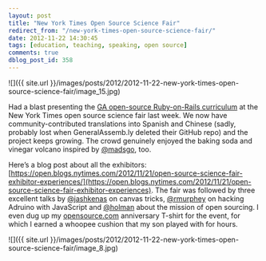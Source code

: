 ```yaml
---
layout: post
title: "New York Times Open Source Science Fair"
redirect_from: "/new-york-times-open-source-science-fair/"
date: 2012-11-22 14:30:45
tags: [education, teaching, speaking, open source]
comments: true
dblog_post_id: 358
---
```

![]({{ site.url }}/images/posts/2012/2012-11-22-new-york-times-open-source-science-fair/image_15.jpg)

Had a blast presenting the [GA open-source Ruby-on-Rails curriculum](https://github.com/dblock/ga-ruby-on-rails-for-devs) at the New York Times open source science fair last week. We now have community-contributed translations into Spanish and Chinese (sadly, probably lost when GeneralAssemb.ly deleted their GitHub repo) and the project keeps growing. The crowd genuinely enjoyed the baking soda and vinegar volcano inspired by [@madsgo](https://twitter.com/MadsGo), too.

Here’s a blog post about all the exhibitors: [https://open.blogs.nytimes.com/2012/11/21/open-source-science-fair-exhibitor-experiences/](https://open.blogs.nytimes.com/2012/11/21/open-source-science-fair-exhibitor-experiences). The fair was followed by three excellent talks by [@jashkenas](https://twitter.com/jashkenas) on canvas tricks, [@rmurphey](https://twitter.com/rmurphy) on hacking Adruino with JavaScript and [@holman](https://twitter.com/holman) about the mission of open sourcing. I even dug up my [opensource.com](https://opensource.com/) anniversary T-shirt for the event, for which I earned a whoopee cushion that my son played with for hours.

![]({{ site.url }}/images/posts/2012/2012-11-22-new-york-times-open-source-science-fair/image_8.jpg)
